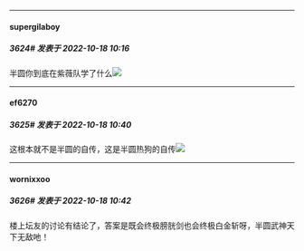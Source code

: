 

*****

####  supergilaboy  
##### 3624#       发表于 2022-10-18 10:16

半圆你到底在紫薇队学了什么<img src="https://static.saraba1st.com/image/smiley/face2017/067.png" referrerpolicy="no-referrer">



*****

####  ef6270  
##### 3625#       发表于 2022-10-18 10:40

这根本就不是半圆的自传，这是半圆热狗的自传<img src="https://static.saraba1st.com/image/smiley/animal2017/027.png" referrerpolicy="no-referrer">



*****

####  wornixxoo  
##### 3626#       发表于 2022-10-18 10:42

楼上坛友的讨论有结论了，答案是既会终极膀胱剑也会终极白金斩呀，半圆武神天下无敌吔！

